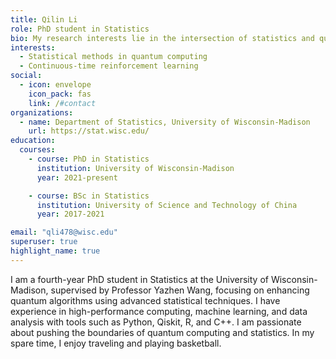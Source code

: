 ```yaml
---
title: Qilin Li
role: PhD student in Statistics
bio: My research interests lie in the intersection of statistics and quantum computation. 
interests: 
  - Statistical methods in quantum computing
  - Continuous-time reinforcement learning
social:
  - icon: envelope
    icon_pack: fas
    link: /#contact
organizations:
  - name: Department of Statistics, University of Wisconsin-Madison
    url: https://stat.wisc.edu/
education:
  courses:
    - course: PhD in Statistics
      institution: University of Wisconsin-Madison
      year: 2021-present

    - course: BSc in Statistics
      institution: University of Science and Technology of China
      year: 2017-2021

email: "qli478@wisc.edu"
superuser: true
highlight_name: true
---
```

I am a fourth-year PhD student in Statistics at the University of Wisconsin-Madison, supervised by Professor Yazhen Wang, focusing on enhancing quantum algorithms using advanced statistical techniques. I have experience in high-performance computing, machine learning, and data analysis with tools such as Python, Qiskit, R, and C++. I am passionate about pushing the boundaries of quantum computing and statistics. In my spare time, I enjoy traveling and playing basketball. 

